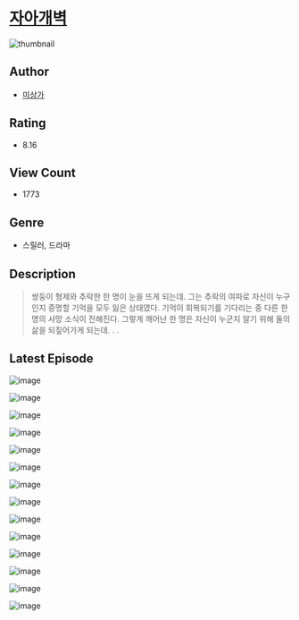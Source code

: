 # [자아개벽](https://comic.naver.com/bestChallenge/list?titleId=809984)
![thumbnail](https://image-comic.pstatic.net/user_contents_data/challenge_comic/2023/05/23/329540/upload_7292793678550033720_480x623.jpeg)

## Author
- [미상가](https://comic.naver.com/artistTitle?id=329540)

## Rating
- 8.16

## View Count
- 1773

## Genre
- 스릴러, 드라마

## Description
> 쌍둥이 형제와 추락한 한 명이 눈을 뜨게 되는데. 그는 추락의 여파로 자신이 누구인지 증명할 기억을 모두 잃은 상태였다. 기억이 회복되기를 기다리는 중 다른 한 명의 사망 소식이 전해진다. 그렇게 깨어난 한 명은 자신이 누군지 알기 위해 둘의 삶을 되짚어가게 되는데. . .


## Latest Episode
![image](https://image-comic.pstatic.net/user_contents_data/challenge_comic/2023/05/25/329540/upload_3487248690525057333.jpeg)

![image](https://image-comic.pstatic.net/user_contents_data/challenge_comic/2023/05/25/329540/upload_3545234932353152822.jpeg)

![image](https://image-comic.pstatic.net/user_contents_data/challenge_comic/2023/05/25/329540/upload_3847816147088520550.jpeg)

![image](https://image-comic.pstatic.net/user_contents_data/challenge_comic/2023/05/25/329540/upload_3906369527304380769.jpeg)

![image](https://image-comic.pstatic.net/user_contents_data/challenge_comic/2023/05/25/329540/upload_7077463113739678817.jpeg)

![image](https://image-comic.pstatic.net/user_contents_data/challenge_comic/2023/05/25/329540/upload_7089567624395710776.jpeg)

![image](https://image-comic.pstatic.net/user_contents_data/challenge_comic/2023/05/25/329540/upload_7234241385819366960.jpeg)

![image](https://image-comic.pstatic.net/user_contents_data/challenge_comic/2023/05/25/329540/upload_3918522230935544628.jpeg)

![image](https://image-comic.pstatic.net/user_contents_data/challenge_comic/2023/05/25/329540/upload_4122540118159997027.jpeg)

![image](https://image-comic.pstatic.net/user_contents_data/challenge_comic/2023/05/25/329540/upload_7018072989625495857.jpeg)

![image](https://image-comic.pstatic.net/user_contents_data/challenge_comic/2023/05/25/329540/upload_3904727775300510306.jpeg)

![image](https://image-comic.pstatic.net/user_contents_data/challenge_comic/2023/05/25/329540/upload_4051046573654094435.jpeg)

![image](https://image-comic.pstatic.net/user_contents_data/challenge_comic/2023/05/25/329540/upload_3703426064026384690.jpeg)

![image](https://image-comic.pstatic.net/user_contents_data/challenge_comic/2023/05/25/329540/upload_3990860209813731429.jpeg)
